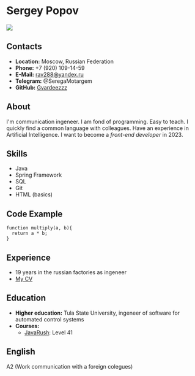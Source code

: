 # Sergey Popov #

![](file:\\\D:\JS\rs_school\Photo.jpg)


## Contacts ##

* **Location:** Moscow, Russian Federation
* **Phone:** +7 (920) 109-14-59
* **E-Mail:** rav288@yandex.ru
* **Telegram:** @SeregaMotargem
* **GitHub:** [Gvardeezzz](https://github.com/Gvardeezzz)

##  About ##

I'm communication ingeneer. I am fond of programming. Easy to teach. I quickly find a common language with colleagues. Have an experience in Artificial Intelligence.
I want to become a *front-end developer* in 2023.

## Skills ##

* Java
* Spring Framework
* SQL
* Git
* HTML (basics)

## Code Example ##

```
function multiply(a, b){
  return a * b;
}
```

## Experience ##

* 19 years in the russian factories as ingeneer
* [My CV](https://github.com/Gvardeezzz/rsschool-cv/blob/gh-pages/cv.md)

## Education ##

* **Higher education:** Tula State University, ingeneer of software for automated control systems 
* **Courses:**
    + [JavaRush](https://javarush.com): Level 41

## English ##

A2 (Work communication with a foreign colegues)





